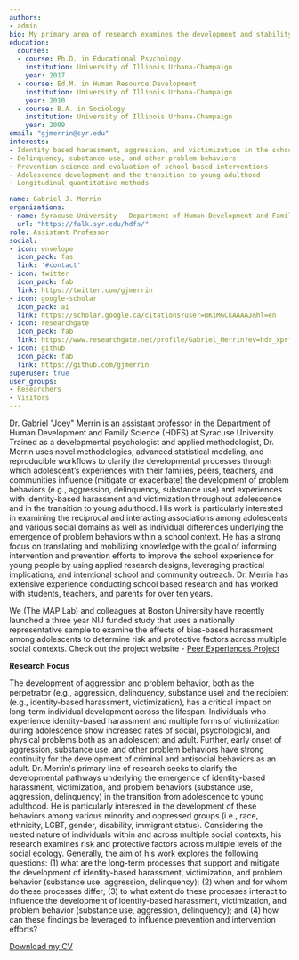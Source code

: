 ```yaml
---
authors:
- admin
bio: My primary area of research examines the development and stability of identity-based harassment, aggression, substance use, victimization, and other problem behaviors across adolescence and in the transition to young adulthood.
education:
  courses:
  - course: Ph.D. in Educational Psychology
    institution: University of Illinois Urbana-Champaign
    year: 2017
  - course: Ed.M. in Human Resource Development
    institution: University of Illinois Urbana-Champaign
    year: 2010
  - course: B.A. in Sociology
    institution: University of Illinois Urbana-Champaign
    year: 2009
email: "gjmerrin@syr.edu"
interests: 
- Identity based harassment, aggression, and victimization in the school context
- Delinquency, substance use, and other problem behaviors
- Prevention science and evaluation of school-based interventions 
- Adolescence development and the transition to young adulthood
- Longitudinal quantitative methods

name: Gabriel J. Merrin
organizations:
- name: Syracuse University - Department of Human Development and Family Science
  url: "https://falk.syr.edu/hdfs/"
role: Assistant Professor
social:
- icon: envelope
  icon_pack: fas
  link: '#contact'
- icon: twitter
  icon_pack: fab
  link: https://twitter.com/gjmerrin
- icon: google-scholar
  icon_pack: ai
  link: https://scholar.google.ca/citations?user=BKiMGCkAAAAJ&hl=en
- icon: researchgate
  icon_pack: fab
  link: https://www.researchgate.net/profile/Gabriel_Merrin?ev=hdr_xprf&_sg=NadUsQ1w4qFU684xZAi8LBAEaQVM73yhnpC4440LaTzxpvNNqe_T7KvZuLXWM0qYkFnAM6xbbGZ5z3_JeUGwI44E
- icon: github
  icon_pack: fab
  link: https://github.com/gjmerrin
superuser: true
user_groups:
- Researchers
- Visitors
---
```


Dr. Gabriel "Joey" Merrin is an assistant professor in the Department of Human Development and Family Science (HDFS) at Syracuse University. Trained as a developmental psychologist and applied methodologist, Dr. Merrin uses novel methodologies, advanced statistical modeling, and reproducible workflows to clarify the developmental processes through which adolescent’s experiences with their families, peers, teachers, and communities influence (mitigate or exacerbate) the development of problem behaviors (e.g., aggression, delinquency, substance use) and experiences with identity-based harassment and victimization throughout adolescence and in the transition to young adulthood. His work is particularly interested in examining the reciprocal and interacting associations among adolescents and various social domains as well as individual differences underlying the emergence of problem behaviors within a school context. He has a strong focus on translating and mobilizing knowledge with the goal of informing intervention and prevention efforts to improve the school experience for young people by using applied research designs, leveraging practical implications, and intentional school and community outreach. Dr. Merrin has extensive experience conducting school based research and has worked with students, teachers, and parents for over ten years. 

We (The MAP Lab) and colleagues at Boston University have recently launched a three year NIJ funded study that uses a nationally representative sample to examine the effects of bias-based harassment among adolescents to determine risk and protective factors across multiple social contexts. Check out the project website - [Peer Experiences Project](https://www.peerexperiencesproject.org/)

**Research Focus**

The development of aggression and problem behavior, both as the perpetrator (e.g., aggression, delinquency, substance use) and the recipient (e.g., identity-based harassment, victimization), has a critical impact on long-term individual development across the lifespan. Individuals who experience identity-based harassment and multiple forms of victimization during adolescence show increased rates of social, psychological, and physical problems both as an adolescent and adult. Further, early onset of aggression, substance use, and other problem behaviors have strong continuity for the development of criminal and antisocial behaviors as an adult. Dr. Merrin's primary line of research seeks to clarify the developmental pathways underlying the emergence of identity-based harassment, victimization, and problem behaviors (substance use, aggression, delinquency) in the transition from adolescence to young adulthood. He is particularly interested in the development of these behaviors among various minority and oppressed groups (i.e., race, ethnicity, LGBT, gender, disability, immigrant status). Considering the nested nature of individuals within and across multiple social contexts, his research examines risk and protective factors across multiple levels of the social ecology. Generally, the aim of his work explores the following questions: (1) what are the long-term processes that support and mitigate the development of identity-based harassment, victimization, and problem behavior (substance use, aggression, delinquency); (2) when and for whom do these processes differ; (3) to what extent do these processes interact to influence the development of identity-based harassment, victimization, and problem behavior (substance use, aggression, delinquency); and (4) how can these findings be leveraged to influence prevention and intervention efforts? 

[Download my CV](/files/cv.pdf)
